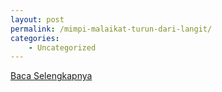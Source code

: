 ```yaml
---
layout: post
permalink: /mimpi-malaikat-turun-dari-langit/
categories:
    - Uncategorized
---
```


[Baca Selengkapnya](/07)